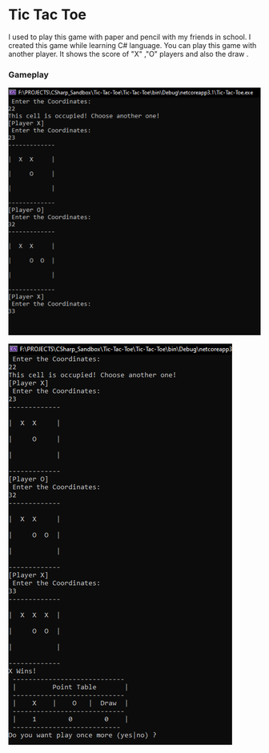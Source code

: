 # Tic Tac Toe
I used to play this game with paper and pencil with my friends in school. I created this game while learning C# language. 
You can play this game with another player. It shows the score of "X" ,"O" players and also the draw .

### Gameplay 
![](image/game1.png)

![](image/game2.png)
